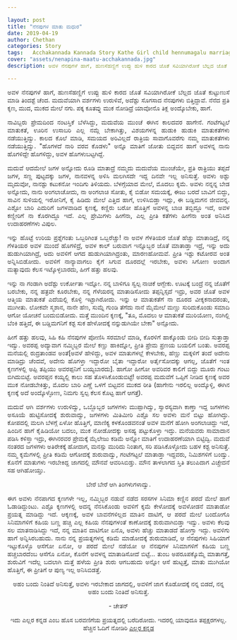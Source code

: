 ```yaml
---

layout: post
title: "ನೆನಪುಗಳ ಮಾತು ಮಧುರ"
date: 2019-04-19
author: Chethan
categories: Story
tags:	Acchakannada Kannada Story Kathe Girl child hennumagalu marriage life jeevana kanasu Love Preethi Dream maduve
cover: "assets/nenapina-maatu-acchakannada.jpg"
description: ಅವಳ ನೆನಪುಗಳೆ ಹಾಗೆ, ಹುಣಸೆಹಣ್ಣಿಗೆ ಉಪ್ಪು ಹುಳಿ ಕಾರದ ಜೊತೆ ಸವಿಯಾಗಿರೋಕೆ ಬೆಲ್ಲದ ಜೊತೆ ಕುಟ್ಟುಣುಸೆ ಮಾಡಿ ತಿಂದಶ್ಟೆ ಚೆಂದ.

---
```


<p align ="justify">ಅವಳ ನೆನಪುಗಳೆ ಹಾಗೆ, ಹುಣಸೆಹಣ್ಣಿಗೆ ಉಪ್ಪು ಹುಳಿ ಕಾರದ ಜೊತೆ ಸವಿಯಾಗಿರೋಕೆ ಬೆಲ್ಲದ ಜೊತೆ ಕುಟ್ಟುಣುಸೆ ಮಾಡಿ ತಿಂದಶ್ಟೆ ಚೆಂದ. ಮದುವೆಯಾಗಿ ವರ್ಶಗಳು ಉರುಳಿವೆ, ಅದೆಶ್ಟು ಸೊಗಸಾದ ನೆನಪುಗಳು ಬಿತ್ತಿದ್ದಾವೆ. ನೆನೆದ ಪ್ರತಿ ಕ್ಶಣ, ಮುದ, ಮುಕದ ಮೇಲೆ ನಗು. ಪಕ್ಕ ಕೂತವ್ನು ಮುಕ ನೋಡಿದ್ರೆ ಯಾವೋನೊ ತಿಕ್ಲ ಅಂದ್ಕೊಬೇಕು, ಹಾಗೆ.</p><!--more-->

<p align ="justify">ನಾವಿಬ್ಬರು ಪ್ರೇಮದಿಂದ ನಂಟಸ್ತಿಕೆ ಬೆಳೆಸಿದ್ದು, ಮದುವೆಯ ಮುಂಚೆ ಈಗಿನ ಕಾಲದವರ ಹಾಗೇನೆ. ಗಂಟೆಗಟ್ಟಲೆ ಮಾತುಕತೆ, ಊರಿನ ಉಸಾಬರಿ ಎಲ್ಲ ನಮ್ಗೆ ಬೇಕಾಗಿತ್ತು, ವಿಶಯಗಳನ್ನ ಹುಡುಕಿ ಹುಡುಕಿ ಮಾತುಕತೆಗಳು ನಡೆಯುತ್ತಿದ್ವು. ಕಾಲದ ಕೊಲೆ ಮಾಡಿ, ಸಮಯದ ಅರಿವಿಲ್ಲದೆ ರಾತ್ರಿಯ ಸಾವಾಗೊವರೆಗು ನಮ್ಮ ಮಾತುಕತೆಗಳು ನಡೆಯುತ್ತಿದ್ವು. "ಹೊಗಳದೆ ನಾರಿ ವರವ ಕೊಡಳು" ಅನ್ನೊ ಮಾತಿಗೆ ಜೋತು ಬಿದ್ದವನ ಹಾಗೆ ಅವಳನ್ನ ನಾನು ಹೊಗಳಿದ್ದೇ ಹೊಗಳಿದ್ದು, ಅವಳ ಹೊಗಳುಬಟ್ಟಗಿದ್ದೆ.</p>

<p align ="justify">ಮದುವೆ ಆದಮೇಲೆ ಜಗಳ ಅನ್ನೋದು ರೂಡಿ ಮಾತಾದ್ರೆ ನಮ್ಮದು ಮದುವೆಯ ಮುಂಚೆಯೇ, ಪ್ರತಿ ರಾತ್ರಿಯು ತಪ್ಪದೆ ಜಗಳ, ಸಣ್ಣ ಪುಟ್ಟದಕ್ಕು ಜಗಳ, ನಾನವಳನ್ನ ಅಳಿಸಿ ಮಲಗಿಸದೇ ಇದ್ದ ದಿನವೇ ಇಲ್ಲ ಅನಿಸುತ್ತೆ. ಅವಳು ಅಶ್ಟು ಮೃದುವೋ, ನಾನಶ್ಟು ಕಟುಕನೋ ಇಂದಿಗು ತಿಳಿಯದು. ಬೆಳಗ್ಗೆಯಾದ ಮೇಲೆ, ಮೊದಲು ಕ್ಶಮೆ. ಅವಳು ನನ್ನನ್ನ ಬೇಡ ಅನ್ನೋದು, ನಾನು ಅಂಗಲಾಚೋದು, ನಾ ಅಂಗಲಾಚಿ ಸೋತು, ಕೈ ಬಿಡೋ ಸಮಯಕ್ಕೆ, ಈಜು ಬರದೆ ಬಾವಿಗೆ ಬಿದ್ದು, ಸಾವಿನ ಸುಳಿಯಲ್ಲಿ ಇರೋನಿಗೆ, ಕೈ ಹಿಡಿದು ಮೇಲೆ ಎತ್ತಿದ ಹಾಗೆ, ಉಳಿಸಿಬಿಡ್ತಾ ಇದ್ಲು, ಈ ಬಡ್ಡಿಮಗನ ಜೀವವನ್ನ. ಎಶ್ಟೋ ಬಾರಿ ಎದುರಿಗೆ ಜಗಳವಾಡಿದ ಕ್ಶಣಕ್ಕೆ, ಕಣ್ಣಿರು ಬರೋ ಹೊತ್ತಿಗೆ ಅವಳನ್ನ ಬಾಚಿ ತಬ್ಬಿದ್ದೂ ಇದೆ, ಅವಳ ಕಣ್ಣೀರಿಗೆ ನಾ ಕೊರಗಿದ್ದೂ ಇದೆ. ಎಲ್ಲ ಪ್ರೇಮಿಗಳು ಹೀಗೆನಾ, ಎಲ್ಲ ಪ್ರೀತಿ ಕತೆಗಳು ಹೀಗೆನಾ ಅಂತ ಅನಿಸಿದ ಉದಾಹರಣೆಗಳು ವಿಪುಲ.</p>

<p align ="justify">ಇನ್ನು ಹೊಟ್ಟೆ ಉರಿಯ ಪ್ರಶ್ನೆಗಂತು ಒಬ್ಬರಿಗಿಂತ ಒಬ್ಬರೆಚ್ಚು! ನಾ ಅವಳ ಗೆಳತಿಯರ ಜೊತೆ ಹೆಚ್ಚು ಮಾತಾಡಿದ್ರೆ, ನನ್ನ ಗೆಳತಿಯರ ಅವಳ‌ ಮುಂದೆ ಹೊಗಳಿದ್ರೆ, ಅವಳ ಕಾಲ್ ಬರುವಾಗ ಇನ್ನೊಬ್ಬರ ಜೊತೆ ಮಾತಾಡ್ತಾ ಇದ್ರೆ, ಇನ್ನು ಅದು ಹುಡುಗಿಯಾಗಿದ್ರೆ, ಅದು ಅವಳಿಗೆ ಆಗದ ಹುಡುಗಿಯಾಗಿದ್ರಂತು, ಮಾರಣಹೋಮವೆ. ಪ್ರೀತಿ ಇಶ್ಟು ಕಟೋರವ ಅಂತ ಅನ್ನಿಸಿಬಿಡೋದು. ಅವಳಿಗೆ ನಾನ್ಯಾವಾಗಲು ಕೈಗೆ ಸಿಗುವ ದೂರದಲ್ಲೆ ಇರಬೇಕು, ಅವಳು ಸಿಗೋಣ ಅಂದಾಗ ಮತ್ಯಾವುದು ಕೆಲಸ ಇಟ್ಕೊಳ್ಳಬಾರದು, ಹೀಗೆ ಹತ್ತು ಹಲವು.</p>

<p align ="justify">ಇನ್ನು ನಾ ಗಂಡಾಗಿ ಅದೆಶ್ಟು ಉರ್ಕೋತಾ ಇದ್ನೋ. ನನ್ನ ಬಾಳಿಗೂ ಸ್ವಲ್ಪ ನಾಚಿಕೆ ಆಗ್ಬೇಕು. ಊಟಕ್ಕೆ ಬಂದ್ರೆ ನನ್ನ ಜೊತೆಗೆ ಬರಬೇಕು, ನನ್ನ ಹತ್ರವೇ ಕೂರಬೇಕು, ನನ್ನ ಗೆಳೆಯರನ್ನ ಮಾತಾಡಿಸೋದು ತಪ್ಪನ್ನಿಸ್ಸದೆ ಇದ್ರು, ಅವರ ಜೊತೆ ಅವಳ ಆತ್ಮಿಯ ಮಾತುಕತೆ ಎದೆಯಲ್ಲಿ ಕೊಳ್ಳಿ ಇಟ್ಟಾಗಿರೋದು. ಇನ್ನು ಆ ಮಾತುಕತೆಗೆ ನಾ ದೂರದ ವೀಕ್ಶಕನಾದರಂತು, ಮುಗೀತು. ಲೋಕವೇ ಸ್ಮಶಾನ, ನಾನೇ ಹೆಣ, ಸುಮ್ನೆ ಗುಂಡಿ ತೆಗೆದು ನಾನೆ ಮೈಮೇಲೆ ಮಣ್ಣು ಸುರಿದುಕೊಂಡು ಸಮಾದಿ ಆಗೋ ಯೋಚನೆ ಬಂದುಬಿಡೋದು. ಮತ್ತೆ ಮುಂದಿನ ಕ್ಶಣಕ್ಕೆ, "ತೂ, ಮೊದಲು ಆ ಮಾತುಕತೆ ಮುರಿಯೋಣ, ನಂಗಿಲ್ಲಿ ಬೆಂಕಿ ಹತ್ತಿದೆ, ಈ ಬಡ್ಡಿಮಗನಿಗೆ ಕಶ್ಟ ಸುಕ ಹೇಳೋದಕ್ಕೆ ನನ್ನುಡುಗಿಯೇ ಬೇಕಾ" ಅನ್ಸೋದು.</p>

<p align ="justify">ಹೀಗೆ ಹತ್ತು ಹಲವು, ಸಿಹಿ ಕಹಿ ನೆನಪುಗಳ ಪೋಣಿಸಿ ಸರಮಾಲೆ ಮಾಡಿ, ಕೊರಳಿಗೆ ಹಾಕ್ಕೊಂಡು ಬೀದಿ ಬೀದಿ ಸುತ್ತಾಡ್ತಾ ಇದ್ವು. ಅವರಪ್ಪ ಅದ್ಯಾವಾಗ ನಮ್ಮಿಬ್ಬರ ಮೇಲೆ ಕಣ್ಣು ಹಾಕಿದ್ನೋ, ಪ್ರೀತಿ ಪ್ರೇಮ ಪ್ರಣಯ ಬಯಲಿಗೆ ಬಂತು. ಅವರಪ್ಪ ಮನೆಯಲ್ಲಿ ರುದ್ರತಾಂಡವ ಅಂತೆ[ಅವಳೆ ಹೇಳಿದ್ದು, ಅವಳ ಮಾತುಗಳಲ್ಲೆ ಕೇಳಬೇಕು, ಹೆಣ್ಣು ಮಕ್ಕಳಿಗೆ ತಂದೆ ಅದೇನು ಮಾಡಿದ್ರು ಚೆಂದವೆ, ಅದೇನು ಹೊಗಳ್ತಾ ಇದ್ದಾರೋ ಬೈತಾ ಇದ್ದಾರೋ ಅರ್ತೈಸೋದಕ್ಕು ಆಗಲ್ಲ, ಜೊತೆಗೆ ಇಂತ ಕ್ಶಣಗಳಲ್ಲಿ ಅಪ್ಪಿ ತಪ್ಪಿಯು ಅವರಪ್ಪನಿಗೆ ಬಯ್ಯಬಾರದು]. ಹಾಗೋ ಹೀಗೋ ಅವರಿವರ ಕಾಲಿಗೆ ಬಿದ್ದು ಮೂರು ಗಂಟು ಬಿಗಿದುಬಿಟ್ಟೆ. ಅವರಪ್ಪನ ಕಯ್ಯಲ್ಲಿ ಕಾಲು ಸಹ ತೊಳಸಿಕೊಂಡುಬಿಟ್ಟೆ! ಅವರಪ್ಪ ಮದುವೆಗೆ ಒಪ್ಪಿಗೆ ನೀಡಿದ ಕ್ಶಣಕ್ಕೆ ಅವರ ಮುಕ‌ ನೋಡಬೇಕಿತ್ತು, ಮೊದಲ ಬಾರಿ ಎಣ್ಣೆ ಒಳಗೆ ಬಿಟ್ಟವನ ಮುಕದ ರೀತಿ (ಹಾಗೇನು ಇರಲಿಲ್ಲ ಅಂದ್ಕೊಳ್ಳಿ, ಈಗಿನ ಕ್ಶಣಕ್ಕೆ ಅದೆ ಅಂದ್ಕೊಳ್ಳೋಣ, ನಿಮಗು ಸ್ವಲ್ಪ ಕೆಲಸ ಕೊಟ್ಟ ಹಾಗೆ ಆಗತ್ತೆ).</p>

<p align ="justify">ಮದುವೆ ಆಗಿ ವರ್ಶಗಳು ಉರುಳಿದ್ವು, ಒಬ್ಬೊಬ್ಬರ ಜಗಳಗಳು ಮುಪ್ಪಾಗಿದ್ವು, ಸ್ವಾರಸ್ಯವಾಗಿ ಕಾಣ್ತಾ ಇದ್ದ ಜಗಳಗಳು ಅಸೂಯೆ ಹುಟ್ಟಿಸೋದಕ್ಕೆ ಶುರುವಾದ್ವು, ಜಗಳಗಳು ಮಿತಿಮೀರಿ ಎಶ್ಟೊ ಸಲ ಅವಳು ಮನೆ ಬಿಟ್ಟು ಹೋಗಿದ್ಳು. ಕೋಪದಲ್ಲಿ ಮಲಗಿ ಬೆಳಗ್ಗೆ ಏಳೋ ಹೊತ್ತಿಗೆ, ಮಾಣಿಕ್ಯ ಕಳಕೊಂಡವನಂತೆ ಅವಳ ಮನೆಗೆ ಹೋಗಿ ಅಂಗಲಾಚಿದ್ದು ಇದೆ, ಹಿಂದಿನ ಹಾಗೆ ಕೈಹಿಡಿಯೋ ಬದಲು, ಮುಕ ನೋಡೋದಕ್ಕು ಅಸಹ್ಯ ಪಟ್ಟುಕೊಳ್ತಾ  ಇದ್ಳು. ಮನೆಯವರು ಸಾಮಾದಾನ ಪಡಿಸಿ ಕಳಿಸ್ತಾ ಇದ್ರು, ಈಗಿನರವರ ಪ್ರೇಮಕ್ಕೆ ಮೈಲೇಜು ಕಡಿಮೆ ಅನ್ನೋ ಮಾತಿಗೆ ಉದಾಹರಣೆಯಾಗಿ ಬಿಟ್ಟಿದ್ವಿ. ಮದುವೆ ನಂತರದ ಜಗಳಗಳು ಅತಿರೇಕಕ್ಕೆ ಹೋದಾಗ, ಮನಸ್ಸು ಮುರಿದು ನಿಂತಾಗ, ಸರಿ ಪಡಿಸಿಕೊಳ್ಳೋದು ಬಹಳ ಕಶ್ಟ ಅನಿಸುತ್ತೆ. ನಮ್ಮ ಕ್ಶಮೆಗಳಲ್ಲಿ ಪ್ರೀತಿ ಕಡಿಮೆ ಆಗೋದಕ್ಕೆ ಶುರುವಾದ್ವು, ಗಂಟೆಗಟ್ಟಲೆ ಮಾತಾಡ್ತಾ ಇದ್ದವರು, ನಿಮಿಶಗಳಿಗೆ ಬಂದ್ವು. ಕೊನೆಗೆ ಮಾತುಗಳು ಇರಬೇಕಿದ್ದ ಜಾಗದಲ್ಲಿ ಮೌನವೆ ಆವರಿಸಿಬಿಡ್ತು. ಮೌನ ತಾಳಲಾಗದ ಸ್ತಿತಿ ತಲುಪಿದಾಗ  ವಿಚ್ಚೇದನೆ ಸಹ ಆಗಿಹೋಯ್ತು.</p>

<p align ="center">ಬೇರೆ ಬೇರೆ ಆಗಿ ತಿಂಗಳುಗಳಾದ್ವು.</p>

<p align ="justify">ಈಗ ಅವಳು ನೆನಪಾಗದ ಕ್ಶಣಗಳೇ ಇಲ್ಲ, ನಮ್ಮಿಬ್ಬರ ನಡುವೆ ನಡೆದ ಸರಸಗಳ ಸಿನಿಮಾ ಕಣ್ಣಿನ ಪರದೆ ಮೇಲೆ ಹಾಗೆ ಓಡಾಡಿದ್ದುಂಟು. ಎಶ್ಟೊ ಕ್ಶಣಗಳಲ್ಲಿ ಅದನ್ನ ನೆನಸಿಕೊಂಡು ಅವಳಿಗೆ ಕ್ಶಮೆ ಕೇಳೋದಕ್ಕೆ ಅವಳೋಡನೆ ಮಾತಾಡೋ ಪ್ರಯತ್ನ ಮಾಡಿದ್ದು ಇದೆ. ಆಕ್ಶಣಕ್ಕೆ, ಅವಳ ಬಾವನೆಗಳಿಲ್ಲದ ಮಾತಿನ ದಾಟಿಗೆ, ಆ ಪರದೆ ಮೇಲೆ ಬಂದೋಗೊ ಸಿನಿಮಾಗಳಿಗೆ ಕಹಿಯ ಬಣ್ಣ ಹಚ್ಚಿ ಎಲ್ಲ ಕಹಿಯ ನೆನಪುಗಳಂತೆ ಕಾಣೋದಕ್ಕೆ ಶುರುವಾಗಿಬಿಡ್ತಾ ಇದ್ವು. ಅವಳು ಕೆಲವು ಸಲ ಮಾತನಾಡಿಸಿದ್ದು ಇದೆ, ನನ್ನ ಮಾತಿನ ದಾಟಿಗೋ ಏನೊ, ಅವಳು ಹೆಚ್ಚು ಮಾತಾಡದೆ ಹೋಗ್ತಾ ಇದ್ಳು. ಅವಳಿಗು ಹಾಗೆ ಅನ್ನಿಸಿರಬಹುದು. ನಾನು ನನ್ನ ಪ್ರಯತ್ನಗಳನ್ನ ಕಡಿಮೆ ಮಾಡೋದಕ್ಕೆ ಶುರುಮಾಡಿದೆ, ಆ ನೆನಪುಗಳು ಸಿಹಿಯಾಗೆ ಇಟ್ಟುಕೊಳ್ಳೊ ಆಸೆಗೋ ಏನೋ, ಆ ಪರದೆ ಮೇಲೆ ನಡೆಯೋ ಆ ನೆನಪುಗಳ ಸಿನಿಮಾಗಳಿಗೆ ಕಹಿಯ ಬಣ್ಣ ಹಚ್ಚಬಾರದೆಂಬ ಆಸೆಗೊ ಏನೋ, ಕೊನೆಗೆ ಅವಳನ್ನ ಮಾತಾಡಿಸೋದೆ ಬಿಟ್ಟೆ... ತುಂಬ ಅಪರೂಪಕ್ಕೊಮ್ಮೆ ಮಾತಾಗತ್ತೆ, ಶುರುವಿಗೆ ಇದೆಲ್ಲ ಬದಲಾಗಿ ಮತ್ತೆ ಹಳೆಯ ಪ್ರೀತಿ ಶುರು ಆಗಬಹುದು ಅನ್ನೋ ಆಸೆ ಹುಟ್ಟತ್ತೆ, ಮಾತು ಮುಗಿಯೋ ಹೊತ್ತಿಗೆ, ಈ ಪ್ರೀತಿಗೆ ಆ ಪುಣ್ಯ ಇಲ್ಲ ಅನಿಸಿಬಿಡತ್ತೆ.</p>


<p align ="center">ಅಹಂ ಬಂದು ನಿಂತಿದೆ ಅನಿಸುತ್ತೆ, ಅವಳು ಇರಬೇಕಾದ ಜಾಗದಲ್ಲಿ, ಅವಳಿಗೆ ಜಾಗ ಕೊಡೋದಕ್ಕೆ ನನ್ನ ಬಿಡದೆ, ನನ್ನ ಅಹಂ ಬಂದು ನಿಂತಿದೆ ಅನಿಸುತ್ತೆ.</p>

<p align ="center">- ಚೇತನ್</p>

<p align = "center">ಇದು ಎಲ್ಲರ ಕನ್ನಡ ಎಂಬ ಹೊಸ ಬರವಣಿಗೆಯ ಪ್ರಯತ್ನದಲ್ಲಿ ಬರೆದಿರೋದು. ಇದರಲ್ಲಿ ಯಾವುದೂ ತಪ್ಪಕ್ಷರಗಳಲ್ಲ. ಹೆಚ್ಚಿನ ಓದಿಗೆ ನೋಡಿರಿ <a href = "https://honalu.net/%E0%B2%8E%E0%B2%B2%E0%B3%8D%E0%B2%B2%E0%B2%B0%E0%B2%95%E0%B2%A8%E0%B3%8D%E0%B2%A8%E0%B2%A1/
">ಎಲ್ಲರ ಕನ್ನಡ</p>
